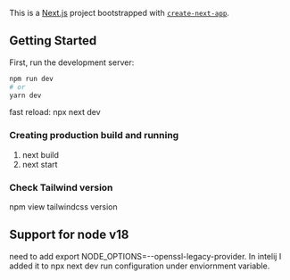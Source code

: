 This is a [Next.js](https://nextjs.org/) project bootstrapped with [`create-next-app`](https://github.com/vercel/next.js/tree/canary/packages/create-next-app).

## Getting Started

First, run the development server:

```bash
npm run dev
# or
yarn dev
```

fast reload:  npx next dev

### Creating production build and running

1. next build
2. next start

### Check Tailwind version

npm view tailwindcss version

## Support for node v18
need to add 
export NODE_OPTIONS=--openssl-legacy-provider. In intelij I added it to npx next dev run configuration under enviornment variable. 


